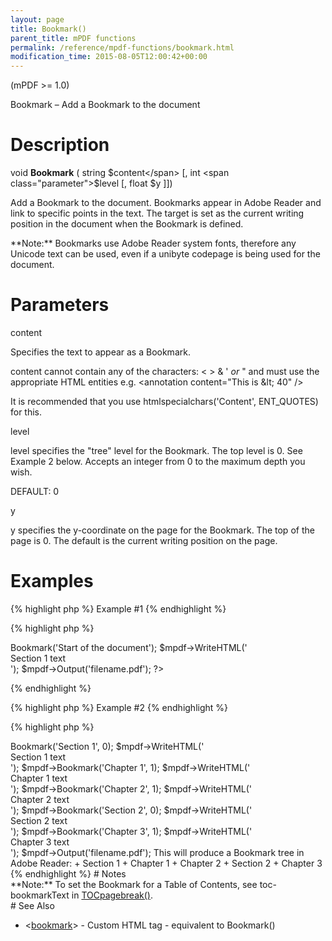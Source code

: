 ```yaml
---
layout: page
title: Bookmark()
parent_title: mPDF functions
permalink: /reference/mpdf-functions/bookmark.html
modification_time: 2015-08-05T12:00:42+00:00
---
```


(mPDF >= 1.0)

Bookmark – Add a Bookmark to the document

# Description

void **Bookmark** ( string <span class="parameter">$content</span> [, int <span class="parameter">$level</span> [, float <span class="parameter">$y</span> ]])

Add a Bookmark to the document. Bookmarks appear in Adobe Reader and link to specific points in the text. The target is set as the current writing position in the document when the Bookmark is defined.

<div class="alert alert-info" role="alert">**Note:** Bookmarks use Adobe Reader system fonts, therefore any Unicode text can be used, even if a unibyte codepage is being used for the document.</div>

# Parameters

<span class="parameter">content</span>

Specifies the text to appear as a Bookmark.

<span class="parameter">content</span> cannot contain any of the characters: &lt; &gt; &amp; ' *or* " and must use the appropriate HTML entities e.g. &lt;annotation content="This is &amp;lt; 40" /&gt;

It is recommended that you use htmlspecialchars('Content', ENT_QUOTES) for this.

<span class="parameter">level</span>

<span class="parameter">level</span> specifies the "tree" level for the Bookmark. The top level is 0. See Example 2 below. Accepts an integer from 0 to the maximum depth you wish.

<span class="smallblock">DEFAULT</span>: 0

<span class="parameter">y</span>

<span class="parameter">y</span> specifies the y-coordinate on the page for the Bookmark. The top of the page is 0. The default is the current writing position on the page.

<span class="smallblock"></span>

#

# Examples

{% highlight php %}
Example #1
{% endhighlight %}

{% highlight php %}
<?php

$mpdf = new mPDF();

$mpdf->Bookmark('Start of the document');

$mpdf->WriteHTML('<div>Section 1 text</div>');

$mpdf->Output('filename.pdf');

?>
{% endhighlight %}

{% highlight php %}
Example #2
{% endhighlight %}

{% highlight php %}
<?php

$mpdf = new mPDF();

$mpdf->Bookmark('Section 1', 0);

$mpdf->WriteHTML('<div>Section 1 text</div>');

$mpdf->Bookmark('Chapter 1', 1);

$mpdf->WriteHTML('<div>Chapter 1 text</div>');

$mpdf->Bookmark('Chapter 2', 1);

$mpdf->WriteHTML('<div>Chapter 2 text</div>');

$mpdf->Bookmark('Section 2', 0);

$mpdf->WriteHTML('<div>Section 2 text</div>');

$mpdf->Bookmark('Chapter 3', 1);

$mpdf->WriteHTML('<div>Chapter 3 text</div>');

$mpdf->Output('filename.pdf');

This will produce a Bookmark tree in Adobe Reader:

+ Section 1

  + Chapter 1

  + Chapter 2

+ Section 2

  + Chapter 3
{% endhighlight %}

# Notes

<div class="alert alert-info" role="alert">**Note:** To set the Bookmark for a Table of Contents, see <span class="parameter">toc-bookmarkText</span> in <a href="{{ "/reference/mpdf-functions/tocpagebreak.html" | prepend: site.baseurl }}">TOCpagebreak()</a>.</div>

# See Also

<ul>
<li class="manual_boxlist">&lt;<a href="{{ "/reference/html-control-tags/bookmark.html" | prepend: site.baseurl }}">bookmark</a>&gt; - Custom HTML tag - equivalent to Bookmark()</li>
</ul>
